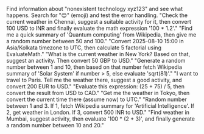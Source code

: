 ﻿Find information about "nonexistent technology xyz123" and see what happens.
Search for "😊" (emoji) and test the error handling.
"Check the current weather in Chennai, suggest a suitable activity for it, then convert 100 USD to INR and finally evaluate the math expression '100 * 1.2'."
"Find me a quick summary of 'Quantum computing' from Wikipedia, then give me a random number between 50 and 100."
"Convert 2025-08-10 15:00 in Asia/Kolkata timezone to UTC, then calculate 5 factorial using EvaluateMath."
"What is the current weather in New York? Based on that, suggest an activity. Then convert 50 GBP to USD."
"Generate a random number between 1 and 10, then based on that number fetch Wikipedia summary of 'Solar System' if number > 5, else evaluate 'sqrt(81)'."
"I want to travel to Paris. Tell me the weather there, suggest a good activity, and convert 200 EUR to USD."
"Evaluate this expression: (25 + 75) / 5, then convert the result from USD to CAD."
"Get me the weather in Tokyo, then convert the current time there (assume now) to UTC."
"Random number between 1 and 3. If 1, fetch Wikipedia summary for 'Artificial Intelligence'. If 2, get weather in London. If 3, convert 500 INR to USD."
"Find weather in Mumbai, suggest activity, then evaluate '100 * (2 + 3)', and finally generate a random number between 10 and 20."